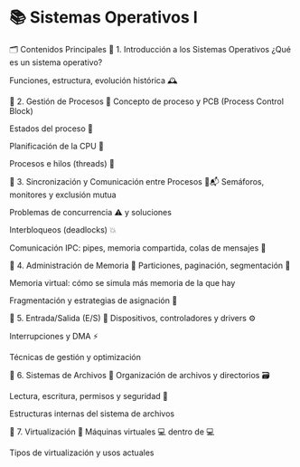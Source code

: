 # 📚 Sistemas Operativos I

🗂️ Contenidos Principales
🔹 1. Introducción a los Sistemas Operativos
¿Qué es un sistema operativo?

Funciones, estructura, evolución histórica 🕰️

🔹 2. Gestión de Procesos 👤
Concepto de proceso y PCB (Process Control Block)

Estados del proceso 🔄

Planificación de la CPU 🧮

Procesos e hilos (threads) 🧵

🔹 3. Sincronización y Comunicación entre Procesos 🔐📬
Semáforos, monitores y exclusión mutua

Problemas de concurrencia ⚠️ y soluciones

Interbloqueos (deadlocks) 💥

Comunicación IPC: pipes, memoria compartida, colas de mensajes 📡

🔹 4. Administración de Memoria 💾
Particiones, paginación, segmentación 🧠

Memoria virtual: cómo se simula más memoria de la que hay

Fragmentación y estrategias de asignación 🧩

🔹 5. Entrada/Salida (E/S) 🔌
Dispositivos, controladores y drivers ⚙️

Interrupciones y DMA ⚡

Técnicas de gestión y optimización

🔹 6. Sistemas de Archivos 📁
Organización de archivos y directorios 🗃️

Lectura, escritura, permisos y seguridad 🔐

Estructuras internas del sistema de archivos

🔹 7. Virtualización 🧳
Máquinas virtuales 💻 dentro de 💻

Tipos de virtualización y usos actuales

